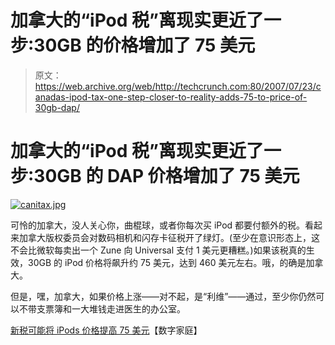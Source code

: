 # 加拿大的“iPod 税”离现实更近了一步:30GB 的价格增加了 75 美元

> 原文：<https://web.archive.org/web/http://techcrunch.com:80/2007/07/23/canadas-ipod-tax-one-step-closer-to-reality-adds-75-to-price-of-30gb-dap/>

# 加拿大的“iPod 税”离现实更近了一步:30GB 的 DAP 价格增加了 75 美元

[![canitax.jpg](img/d6421614d765fa67be3ef939d209df49.png)](https://web.archive.org/web/20130628145600/http://old.crunchgear.com/wp-content/uploads/canitax.jpg "canitax.jpg")

可怜的加拿大，没人关心你，曲棍球，或者你每次买 iPod 都要付额外的税。看起来加拿大版权委员会对数码相机和闪存卡征税开了绿灯。(至少在意识形态上，这不会比微软每卖出一个 Zune 向 Universal 支付 1 美元更糟糕。)如果该税真的生效，30GB 的 iPod 价格将飙升约 75 美元，达到 460 美元左右。哦，的确是加拿大。

但是，嘿，加拿大，如果价格上涨——对不起，是“利维”——通过，至少你仍然可以不带支票簿和一大堆钱走进医生的办公室。

[新税可能将 iPods 价格提高 75 美元](https://web.archive.org/web/20130628145600/http://www.digitalhome.ca/content/view/1922/1/)【数字家庭】